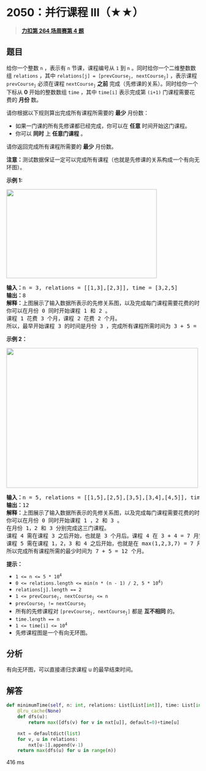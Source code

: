 # 2050：并行课程 III（★★）


> <u>**[力扣第 264 场周赛第 4 题](https://leetcode.cn/problems/parallel-courses-iii/)**</u>

## 题目

<p>给你一个整数 <code>n</code> ，表示有 <code>n</code> 节课，课程编号从 <code>1</code> 到 <code>n</code> 。同时给你一个二维整数数组 <code>relations</code> ，其中 <code>relations[j] = [prevCourse<sub>j</sub>, nextCourse<sub>j</sub>]</code> ，表示课程 <code>prevCourse<sub>j</sub></code> 必须在课程 <code>nextCourse<sub>j</sub></code> <strong>之前</strong> 完成（先修课的关系）。同时给你一个下标从 <strong>0</strong> 开始的整数数组 <code>time</code> ，其中 <code>time[i]</code> 表示完成第 <code>(i+1)</code> 门课程需要花费的 <strong>月份</strong> 数。</p>

<p>请你根据以下规则算出完成所有课程所需要的 <strong>最少</strong> 月份数：</p>

<ul>
<li>如果一门课的所有先修课都已经完成，你可以在 <strong>任意</strong> 时间开始这门课程。</li>
<li>你可以 <strong>同时</strong> 上 <strong>任意门课程</strong> 。</li>
</ul>

<p>请你返回完成所有课程所需要的 <strong>最少</strong> 月份数。</p>

<p><strong>注意：</strong>测试数据保证一定可以完成所有课程（也就是先修课的关系构成一个有向无环图）。</p>



<p><strong>示例 1:</strong></p>

<p><strong><img alt="" src="https://assets.leetcode.com/uploads/2021/10/07/ex1.png" style="width: 392px; height: 232px;"></strong></p>

<pre><strong>输入：</strong>n = 3, relations = [[1,3],[2,3]], time = [3,2,5]
<b>输出：</b>8
<b>解释：</b>上图展示了输入数据所表示的先修关系图，以及完成每门课程需要花费的时间。
你可以在月份 0 同时开始课程 1 和 2 。
课程 1 花费 3 个月，课程 2 花费 2 个月。
所以，最早开始课程 3 的时间是月份 3 ，完成所有课程所需时间为 3 + 5 = 8 个月。
</pre>

<p><strong>示例 2：</strong></p>

<p><strong><img alt="" src="https://assets.leetcode.com/uploads/2021/10/07/ex2.png" style="width: 500px; height: 365px;"></strong></p>

<pre><b>输入：</b>n = 5, relations = [[1,5],[2,5],[3,5],[3,4],[4,5]], time = [1,2,3,4,5]
<b>输出：</b>12
<b>解释：</b>上图展示了输入数据所表示的先修关系图，以及完成每门课程需要花费的时间。
你可以在月份 0 同时开始课程 1 ，2 和 3 。
在月份 1，2 和 3 分别完成这三门课程。
课程 4 需在课程 3 之后开始，也就是 3 个月后。课程 4 在 3 + 4 = 7 月完成。
课程 5 需在课程 1，2，3 和 4 之后开始，也就是在 max(1,2,3,7) = 7 月开始。
所以完成所有课程所需的最少时间为 7 + 5 = 12 个月。
</pre>



<p><strong>提示：</strong></p>

<ul>
<li><code>1 &lt;= n &lt;= 5 * 10<sup>4</sup></code></li>
<li><code>0 &lt;= relations.length &lt;= min(n * (n - 1) / 2, 5 * 10<sup>4</sup>)</code></li>
<li><code>relations[j].length == 2</code></li>
<li><code>1 &lt;= prevCourse<sub>j</sub>, nextCourse<sub>j</sub> &lt;= n</code></li>
<li><code>prevCourse<sub>j</sub> != nextCourse<sub>j</sub></code></li>
<li>所有的先修课程对 <code>[prevCourse<sub>j</sub>, nextCourse<sub>j</sub>]</code> 都是 <strong>互不相同</strong> 的。</li>
<li><code>time.length == n</code></li>
<li><code>1 &lt;= time[i] &lt;= 10<sup>4</sup></code></li>
<li>先修课程图是一个有向无环图。</li>
</ul>


## 分析

有向无环图，可以直接递归求课程 u 的最早结束时间。

## 解答

```python
def minimumTime(self, n: int, relations: List[List[int]], time: List[int]) -> int:
    @lru_cache(None)
    def dfs(u):
        return max([dfs(v) for v in nxt[u]], default=0)+time[u]

    nxt = defaultdict(list)
    for v, u in relations:
        nxt[u-1].append(v-1)
    return max(dfs(u) for u in range(n))
```
416 ms

